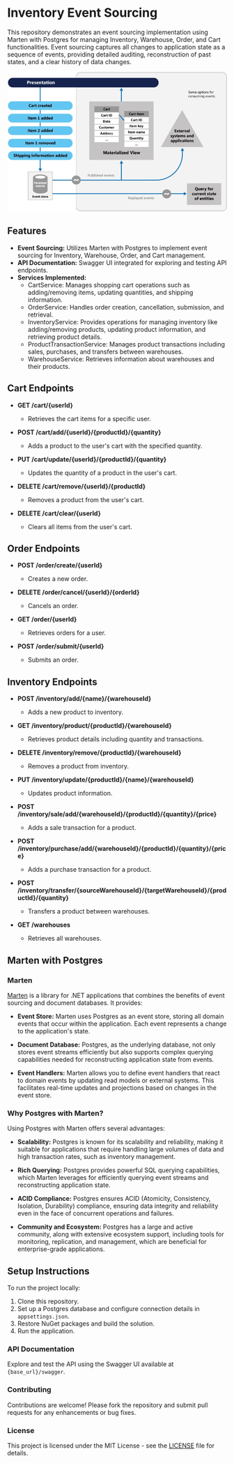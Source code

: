 # Inventory Event Sourcing

This repository demonstrates an event sourcing implementation using Marten with Postgres for managing Inventory, Warehouse, Order, and Cart functionalities. Event sourcing captures all changes to application state as a sequence of events, providing detailed auditing, reconstruction of past states, and a clear history of data changes.

![Add/Remove from Cart](images/cart_example.png)

## Features

- **Event Sourcing:** Utilizes Marten with Postgres to implement event sourcing for Inventory, Warehouse, Order, and Cart management.
- **API Documentation:** Swagger UI integrated for exploring and testing API endpoints.
- **Services Implemented:**
  - CartService: Manages shopping cart operations such as adding/removing items, updating quantities, and shipping information.
  - OrderService: Handles order creation, cancellation, submission, and retrieval.
  - InventoryService: Provides operations for managing inventory like adding/removing products, updating product information, and retrieving product details.
  - ProductTransactionService: Manages product transactions including sales, purchases, and transfers between warehouses.
  - WarehouseService: Retrieves information about warehouses and their products.

## Cart Endpoints

- **GET /cart/{userId}**
  - Retrieves the cart items for a specific user.

- **POST /cart/add/{userId}/{productId}/{quantity}**
  - Adds a product to the user's cart with the specified quantity.

- **PUT /cart/update/{userId}/{productId}/{quantity}**
  - Updates the quantity of a product in the user's cart.

- **DELETE /cart/remove/{userId}/{productId}**
  - Removes a product from the user's cart.

- **DELETE /cart/clear/{userId}**
  - Clears all items from the user's cart.

## Order Endpoints

- **POST /order/create/{userId}**
  - Creates a new order.

- **DELETE /order/cancel/{userId}/{orderId}**
  - Cancels an order.

- **GET /order/{userId}**
  - Retrieves orders for a user.

- **POST /order/submit/{userId}**
  - Submits an order.

## Inventory Endpoints

- **POST /inventory/add/{name}/{warehouseId}**
  - Adds a new product to inventory.

- **GET /inventory/product/{productId}/{warehouseId}**
  - Retrieves product details including quantity and transactions.

- **DELETE /inventory/remove/{productId}/{warehouseId}**
  - Removes a product from inventory.

- **PUT /inventory/update/{productId}/{name}/{warehouseId}**
  - Updates product information.

- **POST /inventory/sale/add/{warehouseId}/{productId}/{quantity}/{price}**
  - Adds a sale transaction for a product.

- **POST /inventory/purchase/add/{warehouseId}/{productId}/{quantity}/{price}**
  - Adds a purchase transaction for a product.

- **POST /inventory/transfer/{sourceWarehouseId}/{targetWarehouseId}/{productId}/{quantity}**
  - Transfers a product between warehouses.

- **GET /warehouses**
  - Retrieves all warehouses.

## Marten with Postgres

### Marten

[Marten](https://github.com/JasperFx/marten) is a library for .NET applications that combines the benefits of event sourcing and document databases. It provides:

- **Event Store:** Marten uses Postgres as an event store, storing all domain events that occur within the application. Each event represents a change to the application's state.
  
- **Document Database:** Postgres, as the underlying database, not only stores event streams efficiently but also supports complex querying capabilities needed for reconstructing application state from events.

- **Event Handlers:** Marten allows you to define event handlers that react to domain events by updating read models or external systems. This facilitates real-time updates and projections based on changes in the event store.

### Why Postgres with Marten?

Using Postgres with Marten offers several advantages:

- **Scalability:** Postgres is known for its scalability and reliability, making it suitable for applications that require handling large volumes of data and high transaction rates, such as inventory management.

- **Rich Querying:** Postgres provides powerful SQL querying capabilities, which Marten leverages for efficiently querying event streams and reconstructing application state.

- **ACID Compliance:** Postgres ensures ACID (Atomicity, Consistency, Isolation, Durability) compliance, ensuring data integrity and reliability even in the face of concurrent operations and failures.

- **Community and Ecosystem:** Postgres has a large and active community, along with extensive ecosystem support, including tools for monitoring, replication, and management, which are beneficial for enterprise-grade applications.

## Setup Instructions

To run the project locally:

1. Clone this repository.
2. Set up a Postgres database and configure connection details in `appsettings.json`.
3. Restore NuGet packages and build the solution.
4. Run the application.

### API Documentation

Explore and test the API using the Swagger UI available at `{base_url}/swagger`.

### Contributing

Contributions are welcome! Please fork the repository and submit pull requests for any enhancements or bug fixes.

### License

This project is licensed under the MIT License - see the [LICENSE](LICENSE) file for details.
